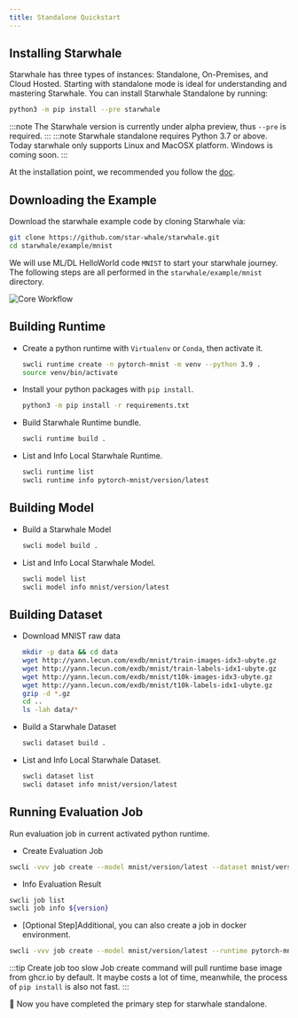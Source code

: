 ```yaml
---
title: Standalone Quickstart
---
```


## Installing Starwhale

Starwhale has three types of instances: Standalone, On-Premises, and Cloud Hosted. Starting with standalone mode is ideal for understanding and mastering Starwhale.
You can install Starwhale Standalone by running:

```bash
python3 -m pip install --pre starwhale
```

:::note
The Starwhale version is currently under alpha preview, thus `--pre` is required.
:::
:::note
Starwhale standalone requires Python 3.7 or above. Today starwhale only supports Linux and MacOSX platform. Windows is coming soon.
:::

At the installation point, we recommended you follow the [doc](../standalone/installation.md).

## Downloading the Example

Download the starwhale example code by cloning Starwhale via:

```bash
git clone https://github.com/star-whale/starwhale.git
cd starwhale/example/mnist
```

We will use ML/DL HelloWorld code `MNIST` to start your starwhale journey. The following steps are all performed in the `starwhale/example/mnist` directory.

![Core Workflow](../img/core-workflow.gif)

## Building Runtime

- Create a python runtime with `Virtualenv` or `Conda`, then activate it.

  ```bash
  swcli runtime create -n pytorch-mnist -m venv --python 3.9 .
  source venv/bin/activate
  ```

- Install your python packages with `pip install`.

  ```bash
  python3 -m pip install -r requirements.txt
  ```

- Build Starwhale Runtime bundle.

  ```bash
  swcli runtime build .
  ```

- List and Info Local Starwhale Runtime.

  ```bash
  swcli runtime list
  swcli runtime info pytorch-mnist/version/latest
  ```

## Building Model

- Build a Starwhale Model

  ```bash
  swcli model build .
  ```

- List and Info Local Starwhale Model.

  ```bash
  swcli model list
  swcli model info mnist/version/latest
  ```

## Building Dataset

- Download MNIST raw data

  ```bash
  mkdir -p data && cd data
  wget http://yann.lecun.com/exdb/mnist/train-images-idx3-ubyte.gz
  wget http://yann.lecun.com/exdb/mnist/train-labels-idx1-ubyte.gz
  wget http://yann.lecun.com/exdb/mnist/t10k-images-idx3-ubyte.gz
  wget http://yann.lecun.com/exdb/mnist/t10k-labels-idx1-ubyte.gz
  gzip -d *.gz
  cd ..
  ls -lah data/*
  ```

- Build a Starwhale Dataset

  ```bash
  swcli dataset build .
  ```

- List and Info Local Starwhale Dataset.

  ```bash
  swcli dataset list
  swcli dataset info mnist/version/latest
  ```

## Running Evaluation Job

Run evaluation job in current activated python runtime.

- Create Evaluation Job

 ```bash
 swcli -vvv job create --model mnist/version/latest --dataset mnist/version/latest
 ```

- Info Evaluation Result

 ```bash
 swcli job list
 swcli job info ${version}
 ```

- [Optional Step]Additional, you can also create a job in docker environment.

 ```bash
 swcli -vvv job create --model mnist/version/latest --runtime pytorch-mnist/version/latest --dataset mnist/version/latest --use-docker
 ```

  :::tip Create job too slow
  Job create command will pull runtime base image from ghcr.io by default. It maybe costs a lot of time, meanwhile, the process of `pip install` is also not fast.
  :::

  👏 Now you have completed the primary step for starwhale standalone.
